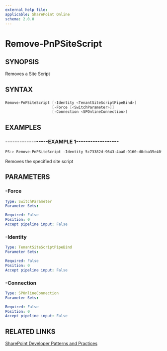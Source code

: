 ```yaml
---
external help file:
applicable: SharePoint Online
schema: 2.0.0
---
```

# Remove-PnPSiteScript

## SYNOPSIS
Removes a Site Script

## SYNTAX 

### 
```powershell
Remove-PnPSiteScript [-Identity <TenantSiteScriptPipeBind>]
                     [-Force [<SwitchParameter>]]
                     [-Connection <SPOnlineConnection>]
```

## EXAMPLES

### ------------------EXAMPLE 1------------------
```powershell
PS:> Remove-PnPSiteScript -Identity 5c73382d-9643-4aa0-9160-d0cba35e40fd
```

Removes the specified site script

## PARAMETERS

### -Force


```yaml
Type: SwitchParameter
Parameter Sets: 

Required: False
Position: 0
Accept pipeline input: False
```

### -Identity


```yaml
Type: TenantSiteScriptPipeBind
Parameter Sets: 

Required: False
Position: 0
Accept pipeline input: False
```

### -Connection


```yaml
Type: SPOnlineConnection
Parameter Sets: 

Required: False
Position: 0
Accept pipeline input: False
```

## RELATED LINKS

[SharePoint Developer Patterns and Practices](http://aka.ms/sppnp)